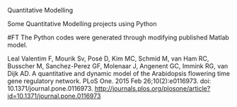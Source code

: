 Quantitative Modelling

Some Quantitative Modelling projects using Python

#FT
The Python codes were generated through modifying published Matlab model.

Leal Valentim F, Mourik Sv, Posé D, Kim MC, Schmid M, van Ham RC, Busscher M, 
Sanchez-Perez GF, Molenaar J, Angenent GC, Immink RG, van Dijk AD. A quantitative
and dynamic model of the Arabidopsis flowering time gene regulatory network. PLoS
One. 2015 Feb 26;10(2):e0116973. doi: 10.1371/journal.pone.0116973. 
http://journals.plos.org/plosone/article?id=10.1371/journal.pone.0116973


